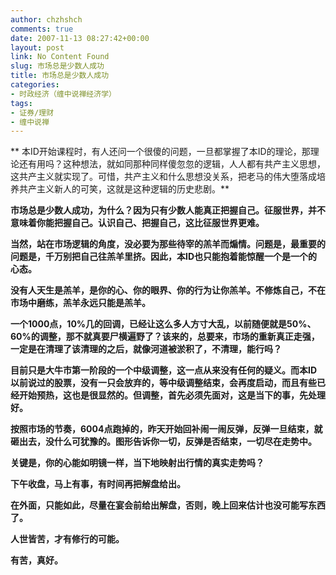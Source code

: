 ```yaml
---
author: chzhshch
comments: true
date: 2007-11-13 08:27:42+00:00
layout: post
link: No Content Found
slug: 市场总是少数人成功
title: 市场总是少数人成功
categories:
- 时政经济（缠中说禅经济学）
tags:
- 证券/理财
- 缠中说禅
---
```


			

** 本ID开始课程时，有人还问一个很傻的问题，一旦都掌握了本ID的理论，那理论还有用吗？这种想法，就如同那种同样傻忽忽的逻辑，人人都有共产主义思想，这共产主义就实现了。可惜，共产主义和什么思想没关系，把老马的伟大堕落成培养共产主义新人的可笑，这就是这种逻辑的历史悲剧。**

**市场总是少数人成功，为什么？因为只有少数人能真正把握自己。征服世界，并不意味着你能把握自己。认识自己、把握自己，这比征服世界更难。**

**当然，站在市场逻辑的角度，没必要为那些待宰的羔羊而煽情。问题是，最重要的问题是，千万别把自己往羔羊里挤。因此，本ID也只能抱着能惊醒一个是一个的心态。**

**没有人天生是羔羊，是你的心、你的眼界、你的行为让你羔羊。不修炼自己，不在市场中磨练，羔羊永远只能是羔羊。**

**一个1000点，10%几的回调，已经让这么多人方寸大乱，以前随便就是50%、60%的调整，那不就真要尸横遍野了？该来的，总要来，市场的重新真正走强，一定是在清理了该清理的之后，就像河道被淤积了，不清理，能行吗？**

**目前只是大牛市第一阶段的一个中级调整，这一点从来没有任何的疑义。而本ID以前说过的股票，没有一只会放弃的，等中级调整结束，会再度启动，而且有些已经开始预热，这也是很显然的。但调整，首先必须先面对，这是当下的事，先处理好。**

**按照市场的节奏，6004点跑掉的，昨天开始回补闹一闹反弹，反弹一旦结束，就砸出去，没什么可犹豫的。图形告诉你一切，反弹是否结束，一切尽在走势中。**

**关键是，你的心能如明镜一样，当下地映射出行情的真实走势吗？**

**下午收盘，马上有事，有时间再把解盘给出。**

**在外面，只能如此，尽量在宴会前给出解盘，否则，晚上回来估计也没可能写东西了。**

**人世皆苦，才有修行的可能。**

**有苦，真好。**
